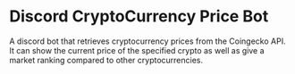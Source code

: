 # Discord CryptoCurrency Price Bot

A discord bot that retrieves cryptocurrency prices from the Coingecko API. It can show the current price of the specified crypto as well as give a market ranking compared to other cryptocurrencies.
